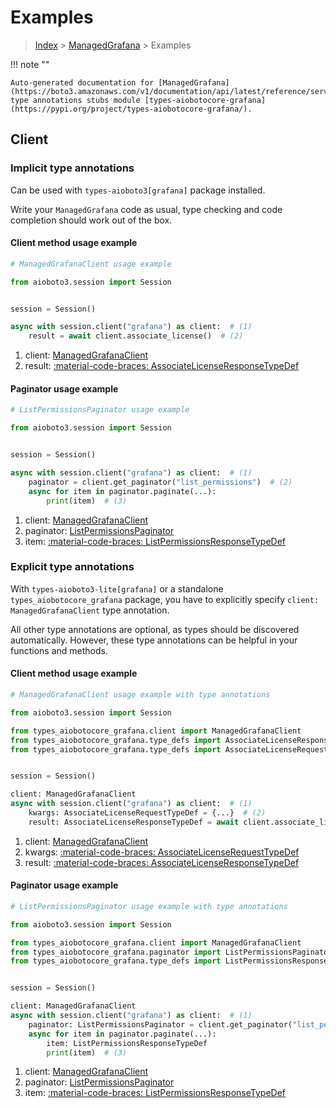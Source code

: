 # Examples

> [Index](../README.md) > [ManagedGrafana](./README.md) > Examples

!!! note ""

    Auto-generated documentation for [ManagedGrafana](https://boto3.amazonaws.com/v1/documentation/api/latest/reference/services/grafana.html#managedgrafana)
    type annotations stubs module [types-aiobotocore-grafana](https://pypi.org/project/types-aiobotocore-grafana/).

## Client

### Implicit type annotations

Can be used with `types-aioboto3[grafana]` package installed.

Write your `ManagedGrafana` code as usual,
type checking and code completion should work out of the box.



#### Client method usage example

```python
# ManagedGrafanaClient usage example

from aioboto3.session import Session


session = Session()

async with session.client("grafana") as client:  # (1)
    result = await client.associate_license()  # (2)
```

1. client: [ManagedGrafanaClient](./client.md)
2. result: [:material-code-braces: AssociateLicenseResponseTypeDef](./type_defs.md#associatelicenseresponsetypedef)



#### Paginator usage example

```python
# ListPermissionsPaginator usage example

from aioboto3.session import Session


session = Session()

async with session.client("grafana") as client:  # (1)
    paginator = client.get_paginator("list_permissions")  # (2)
    async for item in paginator.paginate(...):
        print(item)  # (3)
```

1. client: [ManagedGrafanaClient](./client.md)
2. paginator: [ListPermissionsPaginator](./paginators.md#listpermissionspaginator)
3. item: [:material-code-braces: ListPermissionsResponseTypeDef](./type_defs.md#listpermissionsresponsetypedef)




### Explicit type annotations

With `types-aioboto3-lite[grafana]`
or a standalone `types_aiobotocore_grafana` package, you have to explicitly specify
`client: ManagedGrafanaClient` type annotation.

All other type annotations are optional, as types should be discovered automatically.
However, these type annotations can be helpful in your functions and methods.


#### Client method usage example

```python
# ManagedGrafanaClient usage example with type annotations

from aioboto3.session import Session

from types_aiobotocore_grafana.client import ManagedGrafanaClient
from types_aiobotocore_grafana.type_defs import AssociateLicenseResponseTypeDef
from types_aiobotocore_grafana.type_defs import AssociateLicenseRequestTypeDef


session = Session()

client: ManagedGrafanaClient
async with session.client("grafana") as client:  # (1)
    kwargs: AssociateLicenseRequestTypeDef = {...}  # (2)
    result: AssociateLicenseResponseTypeDef = await client.associate_license(**kwargs)  # (3)
```

1. client: [ManagedGrafanaClient](./client.md)
2. kwargs: [:material-code-braces: AssociateLicenseRequestTypeDef](./type_defs.md#associatelicenserequesttypedef)
3. result: [:material-code-braces: AssociateLicenseResponseTypeDef](./type_defs.md#associatelicenseresponsetypedef)



#### Paginator usage example

```python
# ListPermissionsPaginator usage example with type annotations

from aioboto3.session import Session

from types_aiobotocore_grafana.client import ManagedGrafanaClient
from types_aiobotocore_grafana.paginator import ListPermissionsPaginator
from types_aiobotocore_grafana.type_defs import ListPermissionsResponseTypeDef


session = Session()

client: ManagedGrafanaClient
async with session.client("grafana") as client:  # (1)
    paginator: ListPermissionsPaginator = client.get_paginator("list_permissions")  # (2)
    async for item in paginator.paginate(...):
        item: ListPermissionsResponseTypeDef
        print(item)  # (3)
```

1. client: [ManagedGrafanaClient](./client.md)
2. paginator: [ListPermissionsPaginator](./paginators.md#listpermissionspaginator)
3. item: [:material-code-braces: ListPermissionsResponseTypeDef](./type_defs.md#listpermissionsresponsetypedef)




